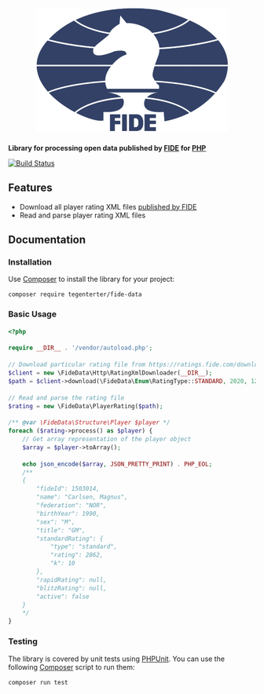 <h1 align="center"><img src="fide.png" alt="FIDE" width="390" height="250"></h1>

**Library for processing open data published by [FIDE](https://www.fide.com) for [PHP](https://php.net)**

[![Build Status](https://travis-ci.org/tegenterter/fide-data.svg?branch=master)](https://travis-ci.org/tegenterter/fide-data)

## Features

- Download all player rating XML files [published by FIDE](https://ratings.fide.com/download_lists.phtml)
- Read and parse player rating XML files

## Documentation

### Installation

Use [Composer](https://getcomposer.org) to install the library for your project:

    composer require tegenterter/fide-data
    
### Basic Usage

```php
<?php

require __DIR__ . '/vendor/autoload.php';

// Download particular rating file from https://ratings.fide.com/download_lists.phtml
$client = new \FideData\Http\RatingXmlDownloader(__DIR__);
$path = $client->download(\FideData\Enum\RatingType::STANDARD, 2020, 12);

// Read and parse the rating file
$rating = new \FideData\PlayerRating($path);

/** @var \FideData\Structure\Player $player */
foreach ($rating->process() as $player) {
    // Get array representation of the player object
    $array = $player->toArray();

    echo json_encode($array, JSON_PRETTY_PRINT) . PHP_EOL;
    /**
    {
        "fideId": 1503014,
        "name": "Carlsen, Magnus",
        "federation": "NOR",
        "birthYear": 1990,
        "sex": "M",
        "title": "GM",
        "standardRating": {
            "type": "standard",
            "rating": 2862,
            "k": 10
        },
        "rapidRating": null,
        "blitzRating": null,
        "active": false
    } 
    */
}
```

### Testing

The library is covered by unit tests using [PHPUnit](https://phpunit.de). You can use the following [Composer](https://getcomposer.org) script to run them:

    composer run test
